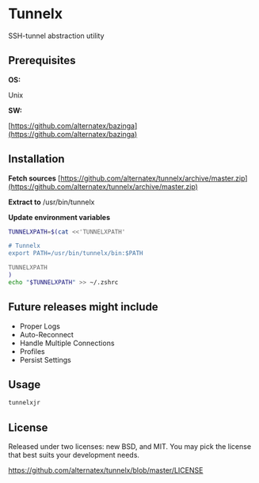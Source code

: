 Tunnelx
=============

SSH-tunnel abstraction utility

Prerequisites
-------------
**OS:** 

Unix

**SW:**

[https://github.com/alternatex/bazinga](https://github.com/alternatex/bazinga)

Installation 
-------------

**Fetch sources** [https://github.com/alternatex/tunnelx/archive/master.zip](https://github.com/alternatex/tunnelx/archive/master.zip)

**Extract to** /usr/bin/tunnelx

**Update environment variables**

```bash
TUNNELXPATH=$(cat <<'TUNNELXPATH'    

# Tunnelx
export PATH=/usr/bin/tunnelx/bin:$PATH

TUNNELXPATH
)
echo "$TUNNELXPATH" >> ~/.zshrc
```

Future releases might include
-------------
- Proper Logs
- Auto-Reconnect
- Handle Multiple Connections
- Profiles  
- Persist Settings

Usage
-------------

```bash
tunnelxjr
```

License
-------------
Released under two licenses: new BSD, and MIT. You may pick the
license that best suits your development needs.

https://github.com/alternatex/tunnelx/blob/master/LICENSE